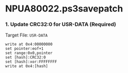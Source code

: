 # NPUA80022.ps3savepatch

### 1. Update CRC32:0 for USR-DATA (Required)

Target File: `USR-DATA`

```
write at 0x4:00000000
set pointer:eof+1
set range:0x0,pointer
set [hash]:CRC32:0
set [hash]:xor:FFFFFFFF
write at 0x4:[hash]
```

